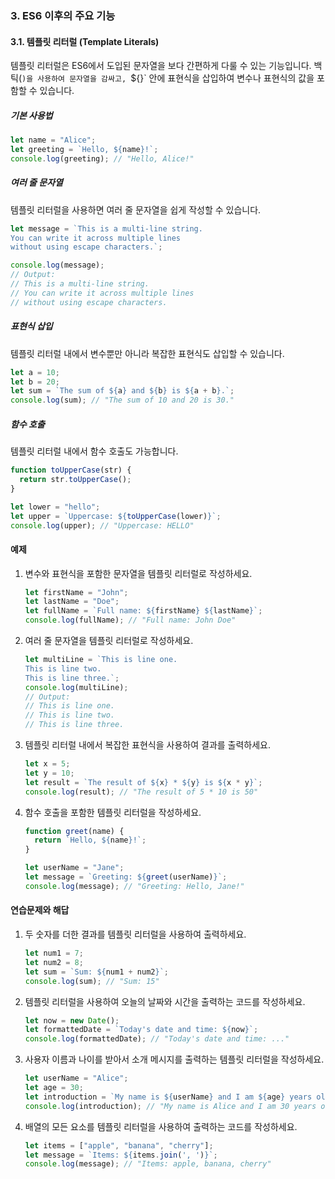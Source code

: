 ### 3. ES6 이후의 주요 기능

#### 3.1. 템플릿 리터럴 (Template Literals)

템플릿 리터럴은 ES6에서 도입된 문자열을 보다 간편하게 다룰 수 있는 기능입니다. 백틱(`)을 사용하여 문자열을 감싸고, `${}` 안에 표현식을 삽입하여 변수나 표현식의 값을 포함할 수 있습니다.

##### 기본 사용법

```javascript
let name = "Alice";
let greeting = `Hello, ${name}!`;
console.log(greeting); // "Hello, Alice!"
```

##### 여러 줄 문자열

템플릿 리터럴을 사용하면 여러 줄 문자열을 쉽게 작성할 수 있습니다.

```javascript
let message = `This is a multi-line string.
You can write it across multiple lines
without using escape characters.`;

console.log(message);
// Output:
// This is a multi-line string.
// You can write it across multiple lines
// without using escape characters.
```

##### 표현식 삽입

템플릿 리터럴 내에서 변수뿐만 아니라 복잡한 표현식도 삽입할 수 있습니다.

```javascript
let a = 10;
let b = 20;
let sum = `The sum of ${a} and ${b} is ${a + b}.`;
console.log(sum); // "The sum of 10 and 20 is 30."
```

##### 함수 호출

템플릿 리터럴 내에서 함수 호출도 가능합니다.

```javascript
function toUpperCase(str) {
  return str.toUpperCase();
}

let lower = "hello";
let upper = `Uppercase: ${toUpperCase(lower)}`;
console.log(upper); // "Uppercase: HELLO"
```

#### 예제

1. 변수와 표현식을 포함한 문자열을 템플릿 리터럴로 작성하세요.
   ```javascript
   let firstName = "John";
   let lastName = "Doe";
   let fullName = `Full name: ${firstName} ${lastName}`;
   console.log(fullName); // "Full name: John Doe"
   ```

2. 여러 줄 문자열을 템플릿 리터럴로 작성하세요.
   ```javascript
   let multiLine = `This is line one.
   This is line two.
   This is line three.`;
   console.log(multiLine);
   // Output:
   // This is line one.
   // This is line two.
   // This is line three.
   ```

3. 템플릿 리터럴 내에서 복잡한 표현식을 사용하여 결과를 출력하세요.
   ```javascript
   let x = 5;
   let y = 10;
   let result = `The result of ${x} * ${y} is ${x * y}`;
   console.log(result); // "The result of 5 * 10 is 50"
   ```

4. 함수 호출을 포함한 템플릿 리터럴을 작성하세요.
   ```javascript
   function greet(name) {
     return `Hello, ${name}!`;
   }

   let userName = "Jane";
   let message = `Greeting: ${greet(userName)}`;
   console.log(message); // "Greeting: Hello, Jane!"
   ```

#### 연습문제와 해답

1. 두 숫자를 더한 결과를 템플릿 리터럴을 사용하여 출력하세요.
   ```javascript
   let num1 = 7;
   let num2 = 8;
   let sum = `Sum: ${num1 + num2}`;
   console.log(sum); // "Sum: 15"
   ```

2. 템플릿 리터럴을 사용하여 오늘의 날짜와 시간을 출력하는 코드를 작성하세요.
   ```javascript
   let now = new Date();
   let formattedDate = `Today's date and time: ${now}`;
   console.log(formattedDate); // "Today's date and time: ..."
   ```

3. 사용자 이름과 나이를 받아서 소개 메시지를 출력하는 템플릿 리터럴을 작성하세요.
   ```javascript
   let userName = "Alice";
   let age = 30;
   let introduction = `My name is ${userName} and I am ${age} years old.`;
   console.log(introduction); // "My name is Alice and I am 30 years old."
   ```

4. 배열의 모든 요소를 템플릿 리터럴을 사용하여 출력하는 코드를 작성하세요.
   ```javascript
   let items = ["apple", "banana", "cherry"];
   let message = `Items: ${items.join(', ')}`;
   console.log(message); // "Items: apple, banana, cherry"
   ```
